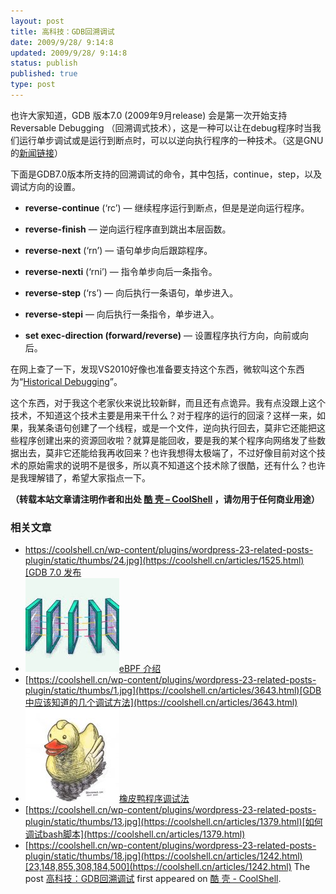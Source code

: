 ```yaml
---
layout: post
title: 高科技：GDB回溯调试
date: 2009/9/28/ 9:14:8
updated: 2009/9/28/ 9:14:8
status: publish
published: true
type: post
---
```


也许大家知道，GDB 版本7.0 (2009年9月release) 会是第一次开始支持Reversable Debugging （回溯调式技术），这是一种可以让在debug程序时当我们运行单步调试或是运行到断点时，可以以逆向执行程序的一种技术。（这是GNU的[新闻链接](http://www.gnu.org/software/gdb/news/reversible.html)）


下面是GDB7.0版本所支持的回溯调试的命令，其中包括，continue，step，以及调试方向的设置。


- **reverse-continue** (‘rc’) — 继续程序运行到断点，但是是逆向运行程序。

- **reverse-finish** — 逆向运行程序直到跳出本层函数。

- **reverse-next** (‘rn’) — 语句单步向后跟踪程序。

- **reverse-nexti** (‘rni’) — 指令单步向后一条指令。

- **reverse-step** (‘rs’) — 向后执行一条语句，单步进入。

- **reverse-stepi** — 向后执行一条指令，单步进入。

- **set exec-direction (forward/reverse)** — 设置程序执行方向，向前或向后。


在网上查了一下，发现VS2010好像也准备要支持这个东西，微软叫这个东西为“[Historical Debugging](http://blogs.msdn.com/ianhu/archive/2009/05/13/historical-debugging-in-visual-studio-team-system-2010.aspx)”。


这个东西，对于我这个老家伙来说比较新鲜，而且还有点诡异。我有点没跟上这个技术，不知道这个技术主要是用来干什么？对于程序的运行的回滚？这样一来，如果，我某条语句创建了一个线程，或是一个文件，逆向执行回去，莫非它还能把这些程序创建出来的资源回收啦？就算是能回收，要是我的某个程序向网络发了些数据出去，莫非它还能给我再收回来？也许我想得太极端了，不过好像目前对这个技术的原始需求的说明不是很多，所以真不知道这个技术除了很酷，还有什么？也许是我理解错了，希望大家指点一下。



**（转载本站文章请注明作者和出处 [酷 壳 – CoolShell](https://coolshell.cn/) ，请勿用于任何商业用途）**



### 相关文章

* [https://coolshell.cn/wp-content/plugins/wordpress-23-related-posts-plugin/static/thumbs/24.jpg](https://coolshell.cn/articles/1525.html)[GDB 7.0 发布](https://coolshell.cn/articles/1525.html)
* [![eBPF 介绍](../wp-content/uploads/2022/12/eBPF-150x150.jpeg)](https://coolshell.cn/articles/22320.html)[eBPF 介绍](https://coolshell.cn/articles/22320.html)
* [https://coolshell.cn/wp-content/plugins/wordpress-23-related-posts-plugin/static/thumbs/1.jpg](https://coolshell.cn/articles/3643.html)[GDB中应该知道的几个调试方法](https://coolshell.cn/articles/3643.html)
* [![橡皮鸭程序调试法](../wp-content/uploads/2009/11/Rubber-Duck-150x150.jpg)](https://coolshell.cn/articles/1719.html)[橡皮鸭程序调试法](https://coolshell.cn/articles/1719.html)
* [https://coolshell.cn/wp-content/plugins/wordpress-23-related-posts-plugin/static/thumbs/13.jpg](https://coolshell.cn/articles/1379.html)[如何调试bash脚本](https://coolshell.cn/articles/1379.html)
* [https://coolshell.cn/wp-content/plugins/wordpress-23-related-posts-plugin/static/thumbs/18.jpg](https://coolshell.cn/articles/1242.html)[23,148,855,308,184,500](https://coolshell.cn/articles/1242.html)
The post [高科技：GDB回溯调试](https://coolshell.cn/articles/1502.html) first appeared on [酷 壳 - CoolShell](https://coolshell.cn).
